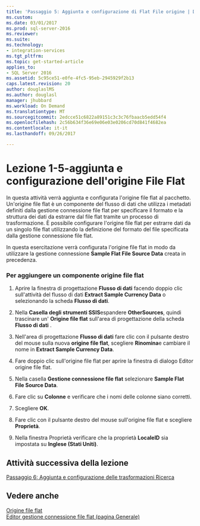 ```yaml
---
title: 'Passaggio 5: Aggiunta e configurazione di Flat File origine | Documenti Microsoft'
ms.custom: 
ms.date: 03/01/2017
ms.prod: sql-server-2016
ms.reviewer: 
ms.suite: 
ms.technology:
- integration-services
ms.tgt_pltfrm: 
ms.topic: get-started-article
applies_to:
- SQL Server 2016
ms.assetid: 5c95ce51-e0fe-4fc5-95eb-2945929f2b13
caps.latest.revision: 20
author: douglaslMS
ms.author: douglasl
manager: jhubbard
ms.workload: On Demand
ms.translationtype: MT
ms.sourcegitcommit: 2edcce51c6822a89151c3c3c76fbaacb5edd54f4
ms.openlocfilehash: 2c56b634f36e69e06e03e0206cd70d841f4682ea
ms.contentlocale: it-it
ms.lasthandoff: 09/26/2017

---
```

# <a name="lesson-1-5---adding-and-configuring-the-flat-file-source"></a>Lezione 1-5-aggiunta e configurazione dell'origine File Flat
In questa attività verrà aggiunta e configurata l'origine file flat al pacchetto. Un'origine file flat è un componente del flusso di dati che utilizza i metadati definiti dalla gestione connessione file flat per specificare il formato e la struttura dei dati da estrarre dal file flat tramite un processo di trasformazione. È possibile configurare l'origine file flat per estrarre dati da un singolo file flat utilizzando la definizione del formato del file specificata dalla gestione connessione file flat.  
  
In questa esercitazione verrà configurata l'origine file flat in modo da utilizzare la gestione connessione **Sample Flat File Source Data** creata in precedenza.  
  
### <a name="to-add-a-flat-file-source-component"></a>Per aggiungere un componente origine file flat  
  
1.  Aprire la finestra di progettazione **Flusso di dati** facendo doppio clic sull'attività del flusso di dati **Extract Sample Currency Data** o selezionando la scheda **Flusso di dati**.  
  
2.  Nella **Casella degli strumenti SSIS**espandere **OtherSources**, quindi trascinare un' **Origine file flat** sull'area di progettazione della scheda **Flusso di dati** .  
  
3.  Nell'area di progettazione **Flusso di dati** fare clic con il pulsante destro del mouse sulla nuova **origine file flat**, scegliere **Rinomina**e cambiare il nome in **Extract Sample Currency Data**.  
  
4.  Fare doppio clic sull'origine file flat per aprire la finestra di dialogo Editor origine file flat.  
  
5.  Nella casella **Gestione connessione file flat** selezionare **Sample Flat File Source Data**.  
  
6.  Fare clic su **Colonne** e verificare che i nomi delle colonne siano corretti.  
  
7.  Scegliere **OK**.  
  
8.  Fare clic con il pulsante destro del mouse sull'origine file flat e scegliere **Proprietà**.  
  
9. Nella finestra Proprietà verificare che la proprietà **LocaleID** sia impostata su **Inglese (Stati Uniti)**.  
  
## <a name="next-task-in-lesson"></a>Attività successiva della lezione  
[Passaggio 6: Aggiunta e configurazione delle trasformazioni Ricerca](../integration-services/lesson-1-6-adding-and-configuring-the-lookup-transformations.md)  
  
## <a name="see-also"></a>Vedere anche  
[Origine file flat](../integration-services/data-flow/flat-file-source.md)  
[Editor gestione connessione file flat &#40;pagina Generale&#41;](../integration-services/connection-manager/flat-file-connection-manager-editor-general-page.md)  
  
  
  

